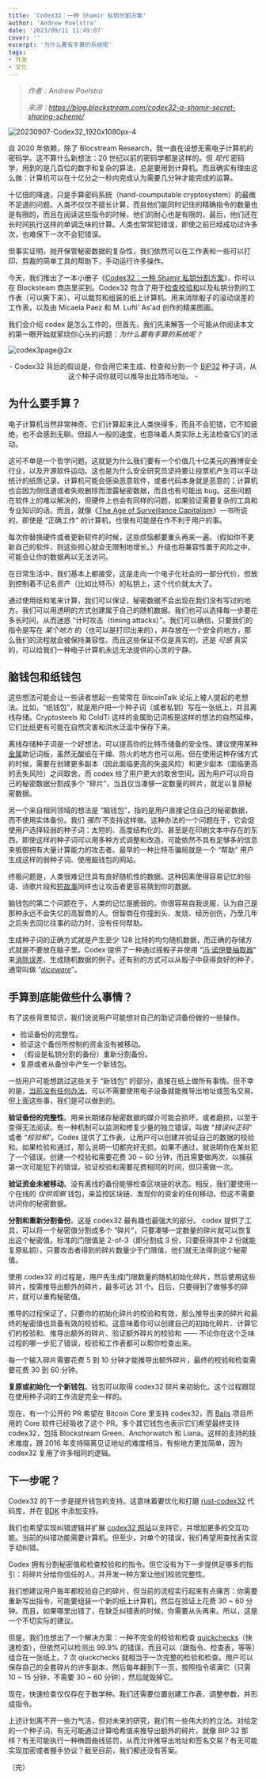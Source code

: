 ```yaml
---
title: 'Codex32：一种 Shamir 私钥分割方案'
author: 'Andrew Poelstra'
date: '2023/09/11 11:49:07'
cover: ''
excerpt: '为什么要有手算的系统呢'
tags:
- 开发
- 文化
---
```



> *作者：Andrew Poelstra*
> 
> *来源：<https://blog.blockstream.com/codex32-a-shamir-secret-sharing-scheme/>*



![20230907-Codex32_1920x1080px-4](../images/codex32-a-shamir-secret-sharing-scheme/20230907-Codex32_1920x1080px-4.png)

自 2020 年依赖，除了 Blocstream Research，我一直在设想无需电子计算机的密码学。这不算什么新想法：20 世纪以前的密码学都是这样的。但 *现代* 密码学，用到的是几百位的数字和复杂的算法，总是要用到计算机。而且确实有理由这么做：计算机可以在十亿分之一秒内完成认为需要几分钟才能完成的运算。

十亿倍的降速，只是手算密码系统（hand-coumputable cryptosystem）的最微不足道的问题。人类不仅仅不擅长计算，而且他们能同时记住的精确指令的数量也是有限的，而且在阅读这些指令的时候，他们的耐心也是有限的，最后，他们还在长时间执行这样的单调乏味的计算。人类也常常犯错误，即使之前已经成功过许多次，也难保下一次不会犯错误。

但事实证明，抛开保管秘密数据的复杂性，我们依然可以在工作表和一些可以打印、剪裁的简单工具的帮助下，手动运行许多操作。

今天，我们推出了一本小册子《[Codex32：一种 Shamir 私钥分割方案](https://store.blockstream.com/product/codex32-shamir-secret-sharing-scheme-book/?ref=blog.blockstream.com)》，你可以在 Blocksteam 商店里买到。Codex32 包含了用于[检查校验和](https://glossary.blockstream.com/checksum/?ref=blog.blockstream.com)以及私钥分割的工作表（可以撕下来）、可以裁剪和组装的纸上计算机、用来消除骰子的滚动误差的工作表，以及由 Micaela Paez 和 M. Lufti' As'ad 创作的精美图画。

我们会介绍 codex 是怎么工作的，但首先，我们先来解答一个可能从你阅读本文的第一眼开始就萦绕你心头的问题：*为什么要有手算的系统呢？*

![codex3page@2x](../images/codex32-a-shamir-secret-sharing-scheme/codex3page@2x.png)

<p style="text-align:center">- Codex32 背后的假设是，你会用它来生成、检查和分割一个 <a href="https://github.com/bitcoin/bips/blob/master/bip-0032.mediawiki?ref=blog.blockstream.com">BIP32</a> 种子词，从这个种子词你就可以推导出比特币地址。 -</p>


## 为什么要手算？

电子计算机当然非常神奇。它们计算起来比人类快得多，而且不会犯错，它不知疲绝，也不会感到无聊。但超人一般的速度，也意味着人类实际上无法检查它们的活动。

这可不单是一个哲学问题。这就是为什么我们要有一个价值几十亿美元的赛博安全行业，以及开源软件运动。这也是为什么安全研究员坚持要让投票机产生可以手动统计的纸质记录。计算机可能会感染恶意软件，或者代码本身就是恶意的；计算机也会因为侧信道或者失败删除而泄露秘密数据，而且也有可能出 bug。这些问题在软件上的难以解决的，但硬件上也会有同样的问题，如果验证需要复杂的工具和专业知识的话。而且，就像《[The Age of Surveillance Capitalism](https://bookshop.org/p/books/the-age-of-surveillance-capitalism-the-fight-for-a-human-future-at-the-new-frontier-of-power-shoshana-zuboff/9240225?ean=9781541758001&source=IndieBound&title=The+Age+of+Surveillance+Capitalism%3A+The+Fight+for+a+Human+Future+at+the+New+Frontier+of+Power)》一书所说的，即使是 “正确工作” 的计算机，也很有可能是在作不利于用户的事。

每次你替换硬件或者更新软件的时候，这些烦恼都要重头再来一遍。（假如你不更新自己的软件，则这些担心就会无限制地增长。）升级也将兼容性置于风险之中，可能会让你的数据再以无法访问。

在日常生活中，我们基本上都接受，这是走向一个电子化社会的一部分代价，但放到控制着不记名资产（比如比特币）的私钥上，这个代价就太大了。

通过使用纸和笔来计算，我们可以保证，秘密数据不会出现在我们没有写过的地方。我们可以用透明的方式创建属于自己的随机数据。我们也可以选择每一步要花多长时间，从而迷惑 “计时攻击（timing attacks）”。我们可以确信，只要我们的指令是写在 *某个地方* 的（也可以是打印出来的），并存放在一个安全的地方，那么我们的流程就会被保持兼容性。而且这些保证不仅是真实的，还是 *可感* 真实的，可以给我们一种电子计算机永远无法提供的心灵的宁静。

## 脑钱包和纸钱包

这些想法可能会让一些读者想起一些常常在 BitcoinTalk 论坛上被人提起的老想法。比如，“纸钱包”，就是用户把一个种子词（或者私钥）写在一张纸上，并且离线存储。Cryptosteels 和 ColdTi 这样的金属助记词板是这样的想法的自然延伸，它们比纸更有可能在自然灾害和洪水泛滥中保存下来。

离线存储种子词是一个好想法，可以提高你的比特币储备的安全性。建议使用某种[金属](https://store.blockstream.com/product/blockstream-capsule/?ref=blog.blockstream.com)助记词板，虽然无酸纸在干燥、防火的地方也可以用。但在使用这种存储方式的时候，需要在创建更多副本（因此面临更高的失盗风险）和更少副本（面临更高的丢失风险）之间取舍。而 codex 给了用户更大的取舍空间，因为用户可以将自己的秘密数据分割成多个 “碎片”，当且仅当凑够一定数量的碎片，就足以复原秘密数据。

另一个来自相同领域的想法是 “脑钱包”，指的是用户直接记住自己的秘密数据，而不使用实体备份。我们 *强烈* 不支持这样做。这种办法的一个问题在于，它会促使用户选择较弱的种子词：太短的、高度结构化的、甚至是在印刷文本中存在的东西。即使这样的种子词可以用多种方式调整和改造，可能依然不具有足够多的信息来抵御拥有大量计算能力的攻击者。最早的一种比特币骗局就是一个 “帮助” 用户生成这样的弱种子词、使用脑钱包的网站。

终极问题是，人类很难记住具有良好随机性的数据。这种因素使得容易记忆的俗语、诗歌片段和[短故事](https://old.reddit.com/r/Bitcoin/comments/1ptuf3/brain_wallet_disaster/?ref=blog.blockstream.com)同样也让攻击者更容易猜到你的数据。

脑钱包的第二个问题在于，人类的记忆是脆弱的。你很容易自我说服，认为自己是那种永远不会失忆的高智商的人。但智商在你撞到头、发烧、经历创伤，乃至几年之后失去回忆往事的动力时，没有任何帮助。

生成种子词的正确方式就是产生至少 128 比特的均匀随机数据，而正确的存储方式就是不要放在脑子里。Codex 提供了一种通过摇骰子并使用 “[冯·诺伊曼抽取器](https://en.wikipedia.org/wiki/Randomness_extractor?ref=blog.blockstream.com#Von_Neumann_extractor)” 来[消除误差](https://arstechnica.com/gaming/2016/08/how-fair-is-your-d20/?ref=blog.blockstream.com)、生成随机数据的例子。还有别的方式可以从骰子中获得良好的种子，通常叫做 “[*diceware*](https://glossary.blockstream.com/diceware/?ref=blog.blockstream.com)”。

## 手算到底能做些什么事情？

有了这些背景知识，我们说说用户可能想对自己的助记词备份做的一些操作。

- 验证备份的完整性。
- 验证这个备份所控制的资金没有被移动。
- （假设是私钥分割的备份）重新分割备份。
- 复原或者从备份中产生一个新钱包。

一些用户可能想跳过这些关于 “新钱包” 的部分，直接在纸上做所有事情。但不幸的是，[当前没有任何办法](https://bitcoin.stackexchange.com/questions/118933/how-can-i-manually-on-paper-calculate-a-bitcoin-public-key-from-a-private-key/118939?ref=blog.blockstream.com#118939)，可以不需要使用电子设备就能推导出地址或签名交易。但上面这些事，我们是可以做到的。

**验证备份的完整性**。用来长期储存秘密数据的媒介可能会损坏，或者磨损，以至于变得无法阅读。有一种机制可以监测和修复少量的独立错误，叫做 “*错误纠正码*” 或者 “*校验和*”。Codex 提供了工作表，让用户可以创建并验证自己的数据的校验和。如果检验和通过，那么说明一切都完好无损。如果不通过，就说明你在某处犯了一个错误。创建一个校验和需要花费 30 ~ 60 分钟，而且需要做两次，以捕获第一次可能犯下的错误。验证校验和需要花费相同的时间，但只需做一次。

**验证资金未被移动**。没有离线的备份能够检查区块链的状态。相反，我们要使用一个在线的 *仅供观察* 钱包，来监控区块链、发现你的资金的任何移动，但这不需要访问你的秘密数据。

**分割和重新分割备份**。这是 codex32 最有趣也最强大的部分。 codex 提供了工具，可以将一个秘密值分割成多个 “碎片”，只要凑够一定数量的碎片就可以恢复出这个秘密值。标准的门限值是 2-of-3（即分割成 3 份，只要获得其中 2 份就能复原私钥）。只要攻击者得到的碎片数量少于门限值，他们就无法得到这个秘密值。

使用 codex32 的过程是，用户先生成门限数量的随机初始化碎片，然后使用这些碎片，按需推导出额外的碎片，最多可达 31 个。日后，只要得到了做够多的碎片，就可以重构秘密值。

推导的过程保证了，只要你的初始化碎片的校验和有效，那么推导出来的碎片和最终的秘密值也具备有效的校验和。这意味着你可以创建自己的初始化碎片、计算它们的校验和、推导出额外的碎片、验证额外碎片的校验和 —— 不论你在这个乏味过程的哪一步犯了错误，校验和工作表都可以帮你检查出来。

每一个输入碎片需要花费 5 到 10 分钟才能推导出额外碎片，最终的校验和检查需要花费 30 到 60 分钟。

**复原或初始化一个新钱包**。钱包可以取得 codex32 碎片来初始化。这个过程跟现在使用种子词的工作流是完全一样的。

现在，有一个公开的 PR 希望在 Bitcoin Core 里支持 codex32，而 [Bails](https://github.com/BenWestgate/Bails?ref=blog.blockstream.com) 项目所用的 Core 软件已经吸收了这个 PR。多个其它钱包也表示它们希望最终支持 codex32，包括 Blockstream Green、Anchorwatch 和 Liana。这样的支持的技术难度，跟 2016 年支持隔离见证地址的难度相当，有些地方更加简单，因为 codex32 复用了许多相同的逻辑。

## 下一步呢？

Codex32 的下一步是提升钱包的支持。这意味着要优化和打磨 [rust-codex32](https://github.com/apoelstra/rust-codex32?ref=blog.blockstream.com) 代码库，并在 [BDK](https://github.com/bitcoindevkit/bdk/?ref=blog.blockstream.com) 中添加支持。

我们也希望实现纠错逻辑并扩展 [codex32 网站](https://www.secretcodex32.com/?ref=blog.blockstream.com)以支持它，并增加更多的交互功能。当前的纠错功能需要计算机。但至少，对单个的错误，我们希望用查找表实现手动纠错。

Codex 拥有分割秘密值和检查校验和的指令。但它没有为下一步提供足够多的指引：将碎片分给你信任的人，并开发一种方案让他们校验完整性。

我们想建议用户每年都校验自己的碎片，但当前的流程实行起来有点痛苦：你需要重新写出指令，可能要组装一个新的纸上计算机，然后在验证上花费 30 ~ 60 分钟。而且，如果哪里出错了，在缺乏纠错表的时候，你需要从头再来。所以，这是一个不切实际的建议。

但是，我们也想出了一个解决方案：一种不完全的校验和检查  [quickchecks](https://lists.linuxfoundation.org/pipermail/bitcoin-dev/2023-February/021502.html?ref=blog.blockstream.com)（快速检查），但依然可以检测出 99.9% 的错误，而且可以（跟指令、检查表，等等）组合在一张纸上。7 次 qiuckchecks 就相当于一次完整的检验和检查。用户可以保存自己的全套碎片的许多副本，然后每年翻到下一页，按照指令填满它（只需 10 ~ 15 分钟，不需要 30 ~ 60 分钟），然后就毁掉它。

现在，快速检查仅仅存在于数学种。我们还需要位置创建工作表、调整参数，并形成指令。

上述计划离不开一些力气活，但对未来的研究，我们有一些伟大的的立法。对给定的一个种子词，有无可能通过计算哈希值来推导出额外的碎片，就像 BIP 32 那样？有无可能执行一种椭圆曲线惩罚，从而允许推导出地址和签名交易？有无可能实现加密或者握手协议？截至目前，我们都还没有答案。

（完）

